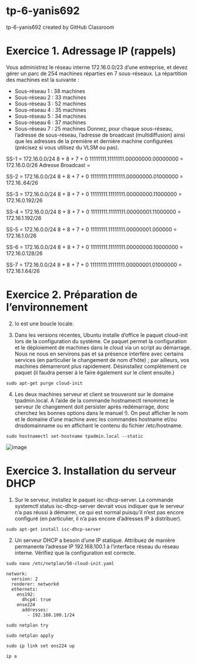 # tp-6-yanis692
tp-6-yanis692 created by GitHub Classroom

# Exercice 1. Adressage IP (rappels)
Vous administrez le réseau interne 172.16.0.0/23 d’une entreprise, et devez gérer un parc de 254 machines
réparties en 7 sous-réseaux. La répartition des machines est la suivante :
- Sous-réseau 1 : 38 machines
- Sous-réseau 2 : 33 machines
- Sous-réseau 3 : 52 machines
- Sous-réseau 4 : 35 machines
- Sous-réseau 5 : 34 machines
- Sous-réseau 6 : 37 machines
- Sous-réseau 7 : 25 machines
Donnez, pour chaque sous-réseau, l’adresse de sous-réseau, l’adresse de broadcast (multidiffusion) ainsi
que les adresses de la première et dernière machine configurées (précisez si vous utilisez du VLSM ou pas).

SS-1 =
172.16.0.0/24
8 + 8 + 7 + 0
11111111.11111111.00000000.00000000 = 
172.16.0.0/26
Adresse Broadcast =

SS-2 = 
172.16.0.0/24
8 + 8 + 7 + 0
11111111.11111111.00000000.01000000 =
172.16..64/26

SS-3 =
172.16.0.0/24
8 + 8 + 7 + 0
11111111.11111111.00000000.11000000 =
172.16.0.192/26

SS-4 = 
172.16.0.0/24
8 + 8 + 7 + 0
11111111.11111111.00000001.11000000 =
172.16.1.192/26

SS-5 = 
172.16.0.0/24
8 + 8 + 7 + 0
11111111.11111111.00000001.000000 =
172.16.1.0/26

SS-6 = 
172.16.0.0/24
8 + 8 + 7 + 0
11111111.11111111.00000000.10000000 =
172.16.0.128/26

SS-7 = 
172.16.0.0/24
8 + 8 + 7 + 0
11111111.11111111.00000001.01000000 =
172.16.1.64/26

# Exercice 2. Préparation de l’environnement

2. lo est une boucle locale.

3. Dans les versions récentes, Ubuntu installe d’office le paquet cloud-init lors de la configuration du système. Ce paquet permet la configuration et le déploiement de machines dans le cloud via un script au démarrage. Nous ne nous en servirons pas et sa présence interfère avec certains services (en particulier le changement de nom d’hôte) ; par ailleurs, vos machines démarreront plus rapidement. Désinstallez complètement ce paquet (il faudra penser à le faire également sur le client ensuite.)
```
sudo apt-get purge cloud-init
```

4. Les deux machines serveur et client se trouveront sur le domaine tpadmin.local. A l’aide de la commande hostnamectl renommez le serveur (le changement doit persister après redémarrage, donc cherchez les bonnes options dans le manuel !). On peut afficher le nom et le domaine d’une machine avec les commandes hostname et/ou dnsdomainname ou en affichant le contenu du fichier /etc/hostname. 
```
sudo hostnamectl set-hostname tpadmin.local --static
```
![image](https://user-images.githubusercontent.com/77662970/192343127-af3adf29-00f0-47b2-8d4b-22fd88f6384a.png)

# Exercice 3. Installation du serveur DHCP

1. Sur le serveur, installez le paquet isc-dhcp-server. La commande systemctl status isc-dhcp-server devrait vous indiquer que le serveur n’a pas réussi à démarrer, ce qui est normal puisqu’il n’est pas encore configuré (en particulier, il n’a pas encore d’adresses IP à distribuer).
```
sudo apt-get install isc-dhcp-server
```

2. Un serveur DHCP a besoin d’une IP statique. Attribuez de manière permanente l’adresse IP 192.168.100.1 à l’interface réseau du réseau interne. Vérifiez que la configuration est correcte.
```
sudo nano /etc/netplan/50-cloud-init.yaml
```
```
network:
  version: 2
  renderer: networkd
  ethernets:
    ens192:
      dhcp4: true
    ense224
      addresses:
        - 192.168.100.1/24
```
```
sudo netplan try
```
```
sudo netplan apply
```
```
sudo ip link set ens224 up
```
```
ip a
```

